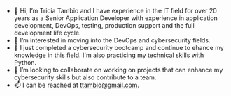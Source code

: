 - 👋 Hi, I’m Tricia Tambio and I have experience in the IT field for over 20 years as a Senior Application Developer with experience in application development, DevOps, testing,
production support and the full development life cycle.
- 👀 I’m interested in moving into the DevOps and cybersecurity fields. 
- 🌱 I just completed a cybersecurity bootcamp and continue to ehance my knowledge in this field.  I'm also practicing my technical skills with Python.
- 💞️ I’m looking to collaborate on working on projects that can enhance my cybersecurity skills but also contribute to a team.
- 📫 I can be reached at ttambio@gmail.com.

<!---
ttambio/ttambio is a ✨ special ✨ repository because its `README.md` (this file) appears on your GitHub profile.
You can click the Preview link to take a look at your changes.
--->
